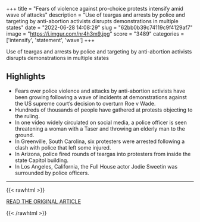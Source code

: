 +++
title = "Fears of violence against pro-choice protests intensify amid wave of attacks"
description = "Use of teargas and arrests by police and targeting by anti-abortion activists disrupts demonstrations in multiple states"
date = "2022-06-28 14:08:29"
slug = "62bb0b39c74119c9f4129af7"
image = "https://i.imgur.com/nr4h3m9.jpg"
score = "3489"
categories = ['intensify', 'statement', 'wave']
+++

Use of teargas and arrests by police and targeting by anti-abortion activists disrupts demonstrations in multiple states

## Highlights

- Fears over police violence and attacks by anti-abortion activists have been growing following a wave of incidents at demonstrations against the US supreme court’s decision to overturn Roe v Wade.
- Hundreds of thousands of people have gathered at protests objecting to the ruling.
- In one video widely circulated on social media, a police officer is seen threatening a woman with a Taser and throwing an elderly man to the ground.
- In Greenville, South Carolina, six protesters were arrested following a clash with police that left some injured.
- In Arizona, police fired rounds of teargas into protesters from inside the state Capitol building.
- In Los Angeles, California, the Full House actor Jodie Sweetin was surrounded by police officers.

---

{{< rawhtml >}}
  <p class="article-category">
    <a target="_blank" href="https://www.theguardian.com/us-news/2022/jun/28/peaceful-pro-choice-protests-violence-attacks-police">READ THE ORIGINAL ARTICLE</a>
  </p>
{{< /rawhtml >}}
